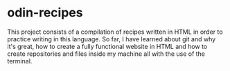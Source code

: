 # odin-recipes

This project consists of a compilation of recipes written in HTML in order to practice writing in this language. So far, I have learned about git and why it's great, how to create a fully functional website in HTML and how to create repositories and files inside my machine all with the use of the terminal.
